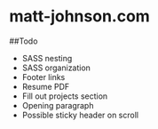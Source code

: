 # matt-johnson.com

##Todo

- SASS nesting
- SASS organization
- Footer links
- Resume PDF
- Fill out projects section
- Opening paragraph
- Possible sticky header on scroll
